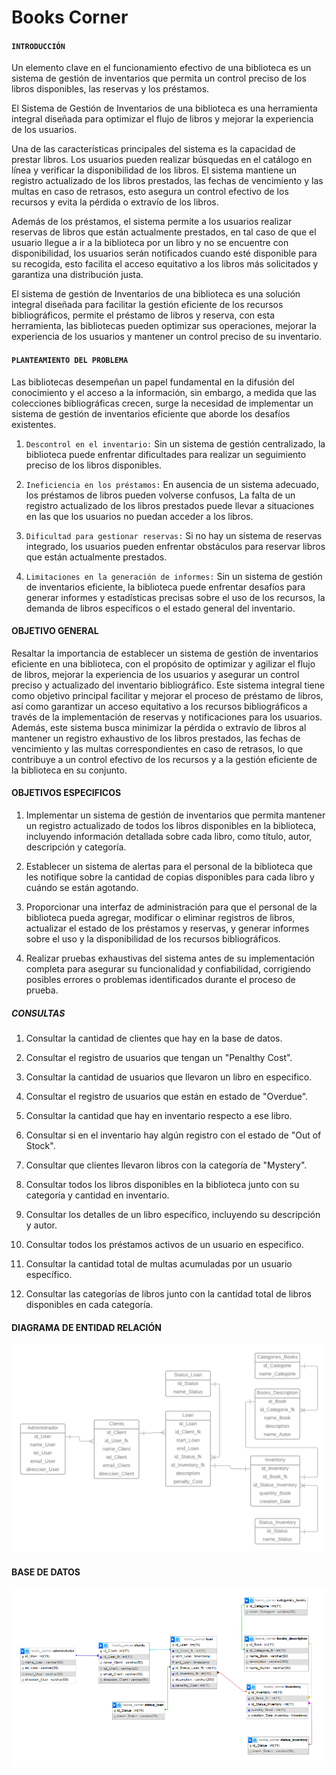 # **Books Corner**



#### `INTRODUCCIÓN`

Un elemento clave en el funcionamiento efectivo de una biblioteca es un sistema de gestión de inventarios que permita un control preciso de los libros disponibles, las reservas y los préstamos.

El Sistema de Gestión de Inventarios de una biblioteca es una herramienta integral diseñada para optimizar el flujo de libros y mejorar la experiencia de los usuarios. 

Una de las características principales del sistema es la capacidad de prestar libros. Los usuarios pueden realizar búsquedas en el catálogo en línea y verificar la disponibilidad de los libros. El sistema mantiene un registro actualizado de los libros prestados, las fechas de vencimiento y las multas en caso de retrasos, esto asegura un control efectivo de los recursos y evita la pérdida o extravío de los libros.

Además de los préstamos, el sistema permite a los usuarios realizar reservas de libros que están actualmente prestados, en tal caso de que el usuario llegue a ir a la biblioteca por un libro y no se encuentre con disponibilidad, los usuarios serán notificados cuando esté disponible para su recogida, esto facilita el acceso equitativo a los libros más solicitados y garantiza una distribución justa.

El sistema de gestión de Inventarios de una biblioteca es una solución integral diseñada para facilitar la gestión eficiente de los recursos bibliográficos, permite el préstamo de libros y reserva, con esta herramienta, las bibliotecas pueden optimizar sus operaciones, mejorar la experiencia de los usuarios y mantener un control preciso de su inventario.



#### `PLANTEAMIENTO DEL PROBLEMA`

Las bibliotecas desempeñan un papel fundamental en la difusión del conocimiento y el acceso a la información, sin embargo, a medida que las colecciones bibliográficas crecen, surge la necesidad de implementar un sistema de gestión de inventarios eficiente que aborde los desafíos existentes.

1. `Descontrol en el inventario:` Sin un sistema de gestión centralizado, la biblioteca puede enfrentar dificultades para realizar un seguimiento preciso de los libros disponibles.

  

2. `Ineficiencia en los préstamos:` En ausencia de un sistema adecuado, los préstamos de libros pueden volverse confusos, La falta de un registro actualizado de los libros prestados puede llevar a situaciones en las que los usuarios no puedan acceder a los libros.

  

3. `Dificultad para gestionar reservas:` Si no hay un sistema de reservas integrado, los usuarios pueden enfrentar obstáculos para reservar libros que están actualmente prestados.

   

4. `Limitaciones en la generación de informes:` Sin un sistema de gestión de inventarios eficiente, la biblioteca puede enfrentar desafíos para generar informes y estadísticas precisas sobre el uso de los recursos, la demanda de libros específicos o el estado general del inventario.



#### OBJETIVO GENERAL

Resaltar la importancia de establecer un sistema de gestión de inventarios eficiente en una biblioteca, con el propósito de optimizar y agilizar el flujo de libros, mejorar la experiencia de los usuarios y asegurar un control preciso y actualizado del inventario bibliográfico. Este sistema integral tiene como objetivo principal facilitar y mejorar el proceso de préstamo de libros, así como garantizar un acceso equitativo a los recursos bibliográficos a través de la implementación de reservas y notificaciones para los usuarios. Además, este sistema busca minimizar la pérdida o extravío de libros al mantener un registro exhaustivo de los libros prestados, las fechas de vencimiento y las multas correspondientes en caso de retrasos, lo que contribuye a un control efectivo de los recursos y a la gestión eficiente de la biblioteca en su conjunto.



#### OBJETIVOS ESPECIFICOS

1. Implementar un sistema de gestión de inventarios que permita mantener un registro actualizado de todos los libros disponibles en la biblioteca, incluyendo información detallada sobre cada libro, como título, autor, descripción y categoría.



2. Establecer un sistema de alertas para el personal de la biblioteca que les notifique sobre la cantidad de copias disponibles para cada libro y cuándo se están agotando.



3. Proporcionar una interfaz de administración para que el personal de la biblioteca pueda agregar, modificar o eliminar registros de libros, actualizar el estado de los préstamos y reservas, y generar informes sobre el uso y la disponibilidad de los recursos bibliográficos.



4. Realizar pruebas exhaustivas del sistema antes de su implementación completa para asegurar su funcionalidad y confiabilidad, corrigiendo posibles errores o problemas identificados durante el proceso de prueba.



##### CONSULTAS

1.  Consultar la cantidad de clientes que hay en la base de datos.

2. Consultar el registro de usuarios que tengan un "Penalthy Cost".

3.  Consultar la cantidad de usuarios que llevaron un libro en especifico.

4. Consultar el registro de usuarios que están en estado de "Overdue".

5.  Consultar la cantidad que hay en inventario respecto a ese libro.

6. Consultar si en el inventario hay algún registro con el estado de "Out of Stock".

7. Consultar que clientes llevaron libros con la categoría de "Mystery".

8. Consultar todos los libros disponibles en la biblioteca junto con su categoría y cantidad en inventario.

9. Consultar los detalles de un libro específico, incluyendo su descripción y autor.

10. Consultar todos los préstamos activos de un usuario en especifico.

11. Consultar la cantidad total de multas acumuladas por un usuario específico.

12. Consultar las categorías de libros junto con la cantidad total de libros disponibles en cada categoría.

    



#### DIAGRAMA DE ENTIDAD RELACIÓN

![Diagrama Entidad-Relación](./assets/img/diagrama_entidad_relacion.png)




#### BASE DE DATOS

![IMG Base de datos](./assets/img/database.png)